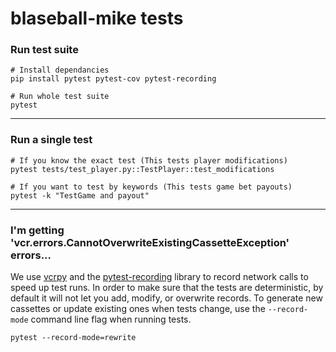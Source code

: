 # blaseball-mike tests

### Run test suite
```shell
# Install dependancies
pip install pytest pytest-cov pytest-recording

# Run whole test suite
pytest
```
---
### Run a single test
```shell
# If you know the exact test (This tests player modifications)
pytest tests/test_player.py::TestPlayer::test_modifications

# If you want to test by keywords (This tests game bet payouts)
pytest -k "TestGame and payout"
```
---
### I'm getting 'vcr.errors.CannotOverwriteExistingCassetteException' errors...
We use [vcrpy](https://vcrpy.readthedocs.io/en/latest/index.html) and the
[pytest-recording](https://github.com/kiwicom/pytest-recording) library to record network calls
to speed up test runs. In order to make sure that the tests are deterministic, by default it
will  not let you add, modify, or overwrite records. To generate new cassettes or update existing
ones when tests change, use the `--record-mode` command line flag when running tests.
```shell
pytest --record-mode=rewrite
```